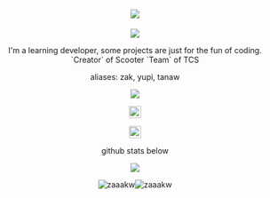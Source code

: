 <!-- Introduction -->

<h1 align="center">
  <a href="https://git.io/typing-svg">
    <img src="https://readme-typing-svg.demolab.com?font=Fira+Code&pause=1000&color=000000&random=false&width=435&lines=Hi%2C+welcome+to+my+profile+%F0%9F%91%8B;i+code+for+fun+or+when+it+is+practical" />
  </a>
</h1>

<p align="center">
<img src="https://whatifgaming.com/wp-content/uploads/2022/03/Plenty-of-Fish-in-the-Sea.jpg">
</p>

<div align="center">
  <p>
    I'm a learning developer, some projects are just for the fun of coding.
    `Creator` of Scooter
    `Team` of TCS
  </p>
  
<p align="center">
aliases: zak, yupi, tanaw
  </p>
<p align="center">
  <img src="https://discord.c99.nl/widget/theme-5/935521061544554538.png">
  </p>
<p align="center">
<a href="https://discord.gg/socials">
  <img align="center" alt="cord server" width="22px" src="https://raw.githubusercontent.com/peterthehan/peterthehan/master/assets/discord.svg" />
</a>
<p align="center">
<a href="https://ayo.so/zaaak1337/">
  <img align="center" alt="zak website" width="22px" src="https://cdn.discordapp.com/attachments/946621309574590524/959287929438613514/geng.gif"/>
</a>
<p align="center">
    github stats below
    </p>
<p align="center">  
<img src="https://komarev.com/ghpvc/?username=doindrugseveryday&color=grey">
</p>

<p align="center">
<img align="center" src="https://github-readme-stats.vercel.app/api?username=zaaakw&show_icons=true&locale=en" alt="zaaakw" /><img align="center" src="https://github-readme-streak-stats.herokuapp.com/?user=zaaakw&" alt="zaaakw" />
